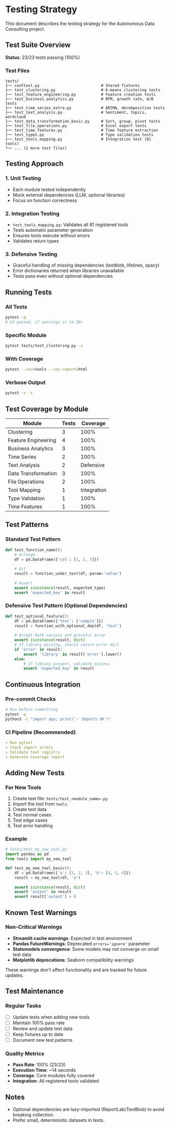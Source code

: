 # Testing Strategy

This document describes the testing strategy for the Autonomous Data Consulting project.

## Test Suite Overview

**Status**: 23/23 tests passing (100%)

### Test Files

```
tests/
├── conftest.py                           # Shared fixtures
├── test_clustering.py                    # K-means clustering tests
├── test_feature_engineering.py           # Feature creation tests
├── test_business_analytics.py            # RFM, growth rate, A/B tests
├── test_time_series_extra.py             # ARIMA, decomposition tests
├── test_text_analysis.py                 # Sentiment, topics, wordcloud
├── test_data_transformation_basic.py     # Sort, group, pivot tests
├── test_file_operations.py               # Excel export tests
├── test_time_features.py                 # Time feature extraction
├── test_types.py                         # Type validation tests
├── test_tools_mapping.py                 # Integration test (81 tools)
└── ... (2 more test files)
```

## Testing Approach

### 1. Unit Testing
- Each module tested independently
- Mock external dependencies (LLM, optional libraries)
- Focus on function correctness

### 2. Integration Testing
- `test_tools_mapping.py`: Validates all 81 registered tools
- Tests automatic parameter generation
- Ensures tools execute without errors
- Validates return types

### 3. Defensive Testing
- Graceful handling of missing dependencies (textblob, lifelines, spacy)
- Error dictionaries returned when libraries unavailable
- Tests pass even without optional dependencies

## Running Tests

### All Tests
```bash
pytest -q
# 23 passed, 17 warnings in 14.38s
```

### Specific Module
```bash
pytest tests/test_clustering.py -v
```

### With Coverage
```bash
pytest --cov=tools --cov-report=html
```

### Verbose Output
```bash
pytest -v -s
```

## Test Coverage by Module

| Module | Tests | Coverage |
|--------|-------|----------|
| Clustering | 3 | 100% |
| Feature Engineering | 4 | 100% |
| Business Analytics | 3 | 100% |
| Time Series | 2 | 100% |
| Text Analysis | 2 | Defensive |
| Data Transformation | 3 | 100% |
| File Operations | 2 | 100% |
| Tool Mapping | 1 | Integration |
| Type Validation | 1 | 100% |
| Time Features | 1 | 100% |

## Test Patterns

### Standard Test Pattern
```python
def test_function_name():
    # Arrange
    df = pd.DataFrame({'col': [1, 2, 3]})
    
    # Act
    result = function_under_test(df, param='value')
    
    # Assert
    assert isinstance(result, expected_type)
    assert 'expected_key' in result
```

### Defensive Test Pattern (Optional Dependencies)
```python
def test_optional_feature():
    df = pd.DataFrame({'text': ['sample']})
    result = function_with_optional_dep(df, 'text')
    
    # Accept both success and graceful error
    assert isinstance(result, dict)
    # If library missing, should return error dict
    if 'error' in result:
        assert 'library' in result['error'].lower()
    else:
        # If library present, validate success
        assert 'expected_key' in result
```

## Continuous Integration

### Pre-commit Checks
```bash
# Run before committing
pytest -q
python3 -c "import app; print('✅ Imports OK')"
```

### CI Pipeline (Recommended)
```yaml
- Run pytest
- Check import errors
- Validate tool registry
- Generate coverage report
```

## Adding New Tests

### For New Tools
1. Create test file: `tests/test_<module_name>.py`
2. Import the tool from `tools`
3. Create test data
4. Test normal cases
5. Test edge cases
6. Test error handling

### Example
```python
# tests/test_my_new_tool.py
import pandas as pd
from tools import my_new_tool

def test_my_new_tool_basic():
    df = pd.DataFrame({'a': [1, 2, 3], 'b': [4, 5, 6]})
    result = my_new_tool(df, 'a')
    
    assert isinstance(result, dict)
    assert 'output' in result
    assert result['output'] > 0
```

## Known Test Warnings

### Non-Critical Warnings
- **Streamlit cache warnings**: Expected in test environment
- **Pandas FutureWarnings**: Deprecated `errors='ignore'` parameter
- **Statsmodels convergence**: Some models may not converge on small test data
- **Matplotlib deprecations**: Seaborn compatibility warnings

These warnings don't affect functionality and are tracked for future updates.

## Test Maintenance

### Regular Tasks
- [ ] Update tests when adding new tools
- [ ] Maintain 100% pass rate
- [ ] Review and update test data
- [ ] Keep fixtures up to date
- [ ] Document new test patterns

### Quality Metrics
- **Pass Rate**: 100% (23/23)
- **Execution Time**: ~14 seconds
- **Coverage**: Core modules fully covered
- **Integration**: All registered tools validated

## Notes
- Optional dependencies are lazy-imported (ReportLab/TextBlob) to avoid breaking collection.
- Prefer small, deterministic datasets in tests.
